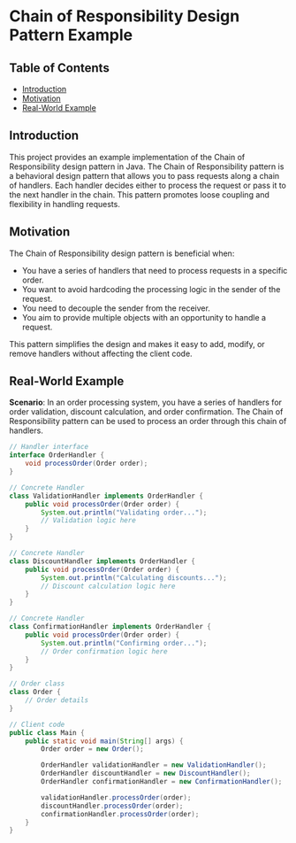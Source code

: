 # Chain of Responsibility Design Pattern Example

## Table of Contents
- [Introduction](#introduction)
- [Motivation](#motivation)
- [Real-World Example](#real-world-example)


## Introduction

This project provides an example implementation of the Chain of Responsibility design pattern in Java. The Chain of Responsibility pattern is a behavioral design pattern that allows you to pass requests along a chain of handlers. Each handler decides either to process the request or pass it to the next handler in the chain. This pattern promotes loose coupling and flexibility in handling requests.

## Motivation

The Chain of Responsibility design pattern is beneficial when:

- You have a series of handlers that need to process requests in a specific order.
- You want to avoid hardcoding the processing logic in the sender of the request.
- You need to decouple the sender from the receiver.
- You aim to provide multiple objects with an opportunity to handle a request.

This pattern simplifies the design and makes it easy to add, modify, or remove handlers without affecting the client code.

## Real-World Example

**Scenario**: In an order processing system, you have a series of handlers for order validation, discount calculation, and order confirmation. The Chain of Responsibility pattern can be used to process an order through this chain of handlers.

```java
// Handler interface
interface OrderHandler {
    void processOrder(Order order);
}

// Concrete Handler
class ValidationHandler implements OrderHandler {
    public void processOrder(Order order) {
        System.out.println("Validating order...");
        // Validation logic here
    }
}

// Concrete Handler
class DiscountHandler implements OrderHandler {
    public void processOrder(Order order) {
        System.out.println("Calculating discounts...");
        // Discount calculation logic here
    }
}

// Concrete Handler
class ConfirmationHandler implements OrderHandler {
    public void processOrder(Order order) {
        System.out.println("Confirming order...");
        // Order confirmation logic here
    }
}

// Order class
class Order {
    // Order details
}

// Client code
public class Main {
    public static void main(String[] args) {
        Order order = new Order();

        OrderHandler validationHandler = new ValidationHandler();
        OrderHandler discountHandler = new DiscountHandler();
        OrderHandler confirmationHandler = new ConfirmationHandler();

        validationHandler.processOrder(order);
        discountHandler.processOrder(order);
        confirmationHandler.processOrder(order);
    }
}
```